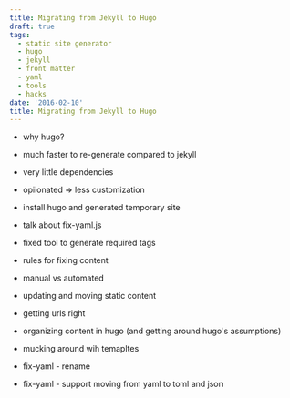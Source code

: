 ```yaml
---
title: Migrating from Jekyll to Hugo
draft: true
tags:
  - static site generator
  - hugo
  - jekyll
  - front matter
  - yaml
  - tools
  - hacks
date: '2016-02-10'
title: Migrating from Jekyll to Hugo
---
```



- why hugo?
 - much faster to re-generate compared to jekyll
 - very little dependencies 
 - opiionated => less customization


- install hugo and generated temporary site
- talk about fix-yaml.js

- fixed tool to generate required tags
- rules for fixing content
- manual vs automated
- updating and moving static content
- getting urls right
- organizing content in hugo (and getting around hugo's assumptions)

- mucking around wih temapltes


- fix-yaml - rename
- fix-yaml - support moving from yaml to toml and json


